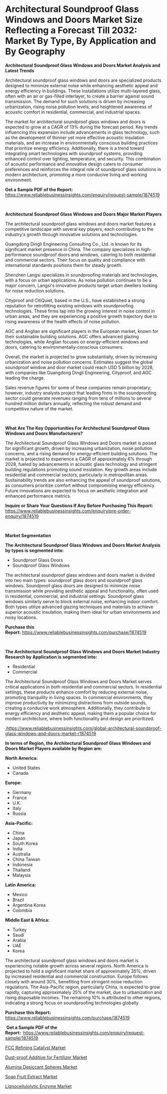 <p><h1>Architectural Soundproof Glass Windows and Doors Market Size Reflecting a Forecast Till 2032: Market By Type, By Application and By Geography</h1></p><p><strong>Architectural Soundproof Glass Windows and Doors Market Analysis and Latest Trends</strong></p>
<p><p>Architectural soundproof glass windows and doors are specialized products designed to minimize external noise while enhancing aesthetic appeal and energy efficiency in buildings. These installations utilize multi-layered glass, often with an air or gas-filled interlayer, to create a barrier against sound transmission. The demand for such solutions is driven by increasing urbanization, rising noise pollution levels, and heightened awareness of acoustic comfort in residential, commercial, and industrial spaces.</p><p>The market for architectural soundproof glass windows and doors is expected to grow at a CAGR of 13% during the forecast period. Key trends influencing this expansion include advancements in glass technology, such as the development of thinner yet more effective acoustic insulation materials, and an increase in environmentally conscious building practices that prioritize energy efficiency. Additionally, there is a trend toward integrating smart technologies with soundproof systems, providing enhanced control over lighting, temperature, and security. This combination of acoustic performance and innovative design caters to consumer preferences and reinforces the integral role of soundproof glass solutions in modern architecture, promoting a more conducive living and working environment.</p></p>
<p><strong>Get a Sample PDF of the Report:&nbsp;</strong> <a href="https://www.reliablebusinessinsights.com/enquiry/request-sample/1874519?utm_campaign=57&utm_medium=2&utm_source=Github&utm_content=ia&utm_term=04022025&utm_id=architectural-soundproof-glass-windows-and-doors">https://www.reliablebusinessinsights.com/enquiry/request-sample/1874519</a></p>
<p>&nbsp;</p>
<p><strong>Architectural Soundproof Glass Windows and Doors Major Market Players</strong></p>
<p><p>The architectural soundproof glass windows and doors market features a competitive landscape with several key players, each contributing to the industry's growth through innovative solutions and technologies. </p><p>Guangdong Dingli Engineering Consulting Co., Ltd. is known for its significant market presence in China. The company specializes in high-performance soundproof doors and windows, catering to both residential and commercial sectors. Their focus on quality and compliance with international standards positions them for steady growth.</p><p>Shenzhen Langsi specializes in soundproofing materials and technologies, with a focus on urban applications. As noise pollution continues to be a major concern, Langsi's innovative products target urban dwellers looking for noise reduction solutions.</p><p>Cityproof and CitiQuiet, based in the U.S., have established a strong reputation for retrofitting existing windows with soundproofing technologies. These firms tap into the growing interest in noise control in urban areas, and they are experiencing a positive growth trajectory due to rising awareness of the health effects of noise pollution.</p><p>AGC and Anglian are significant players in the European market, known for their sustainable building solutions. AGC offers advanced glazing technologies, while Anglian focuses on energy-efficient windows and doors, catering to environmentally-conscious consumers.</p><p>Overall, the market is projected to grow substantially, driven by increasing urbanization and noise pollution concerns. Estimates suggest the global soundproof window and door market could reach USD 5 billion by 2028, with companies like Guangdong Dingli Engineering, Cityproof, and AGC leading the charge.</p><p>Sales revenue figures for some of these companies remain proprietary; however, industry analysts project that leading firms in the soundproofing sector could generate revenues ranging from tens of millions to several hundred million dollars annually, reflecting the robust demand and competitive nature of the market.</p></p>
<p>&nbsp;</p>
<p><strong>What Are The Key Opportunities For Architectural Soundproof Glass Windows and Doors Manufacturers?</strong></p>
<p><p>The Architectural Soundproof Glass Windows and Doors market is poised for significant growth, driven by increasing urbanization, noise pollution concerns, and a rising demand for energy-efficient building solutions. The market is projected to experience a CAGR of approximately 6% through 2028, fueled by advancements in acoustic glass technology and stringent building regulations promoting sound insulation. Key growth areas include residential and commercial sectors, particularly in metropolitan areas. Sustainability trends are also enhancing the appeal of soundproof solutions, as consumers prioritize comfort without compromising energy efficiency. Future innovations are expected to focus on aesthetic integration and enhanced performance metrics.</p></p>
<p><strong>Inquire or Share Your Questions If Any Before Purchasing This Report:</strong> <a href="https://www.reliablebusinessinsights.com/enquiry/pre-order-enquiry/1874519?utm_campaign=57&utm_medium=2&utm_source=Github&utm_content=ia&utm_term=04022025&utm_id=architectural-soundproof-glass-windows-and-doors">https://www.reliablebusinessinsights.com/enquiry/pre-order-enquiry/1874519</a></p>
<p>&nbsp;</p>
<p><strong>Market Segmentation</strong></p>
<p><strong>The Architectural Soundproof Glass Windows and Doors Market Analysis by types is segmented into:</strong></p>
<p><ul><li>Soundproof Glass Doors</li><li>Soundproof Glass Windows</li></ul></p>
<p><p>The architectural soundproof glass windows and doors market is divided into two main types: soundproof glass doors and soundproof glass windows. Soundproof glass doors are designed to minimize noise transmission while providing aesthetic appeal and functionality, often used in residential, commercial, and industrial settings. Soundproof glass windows similarly serve to block external noise, enhancing indoor comfort. Both types utilize advanced glazing techniques and materials to achieve superior acoustic insulation, making them ideal for urban environments and noisy locations.</p></p>
<p><strong>Purchase this Report:&nbsp;</strong><a href="https://www.reliablebusinessinsights.com/purchase/1874519?utm_campaign=57&utm_medium=2&utm_source=Github&utm_content=ia&utm_term=04022025&utm_id=architectural-soundproof-glass-windows-and-doors">https://www.reliablebusinessinsights.com/purchase/1874519</a></p>
<p>&nbsp;</p>
<p><strong>The Architectural Soundproof Glass Windows and Doors Market Industry Research by Application is segmented into:</strong></p>
<p><ul><li>Residential</li><li>Commercial</li></ul></p>
<p><p>The Architectural Soundproof Glass Windows and Doors Market serves critical applications in both residential and commercial sectors. In residential settings, these products enhance comfort by reducing external noise, promoting tranquility in living spaces. In commercial environments, they improve productivity by minimizing distractions from outside sounds, creating a conducive work atmosphere. Additionally, they contribute to energy efficiency and aesthetic appeal, making them a popular choice for modern architecture, where both functionality and design are prioritized.</p></p>
<p><a href="https://www.reliablebusinessinsights.com/global-architectural-soundproof-glass-windows-and-doors-market-r1874519?utm_campaign=57&utm_medium=2&utm_source=Github&utm_content=ia&utm_term=04022025&utm_id=architectural-soundproof-glass-windows-and-doors">&nbsp;https://www.reliablebusinessinsights.com/global-architectural-soundproof-glass-windows-and-doors-market-r1874519</a></p>
<p><strong>In terms of Region, the Architectural Soundproof Glass Windows and Doors Market Players available by Region are:</strong></p>
<p>
    <p> <strong> North America: </strong>
        <ul>
            <li>United States</li>
            <li>Canada</li>
        </ul>
        </p> 
    <p> <strong> Europe: </strong>
        <ul>
            <li>Germany</li>
            <li>France</li>
            <li>U.K.</li>
            <li>Italy</li>
            <li>Russia</li>
        </ul>
        </p> 
    <p> <strong> Asia-Pacific: </strong>
        <ul>
            <li>China</li>
            <li>Japan</li>
            <li>South Korea</li>
            <li>India</li>
            <li>Australia</li>
            <li>China Taiwan</li>
            <li>Indonesia</li>
            <li>Thailand</li>
            <li>Malaysia</li>
        </ul>
        </p> 
    <p> <strong> Latin America: </strong>
        <ul>
            <li>Mexico</li>
            <li>Brazil</li>
            <li>Argentina Korea</li>
            <li>Colombia</li>
        </ul>
        </p> 
    <p> <strong> Middle East & Africa: </strong>
        <ul>
            <li>Turkey</li>
            <li>Saudi</li>
            <li>Arabia</li>
            <li>UAE</li>
            <li>Korea</li>
        </ul>
    </p>
    </p>
<p><p>The architectural soundproof glass windows and doors market is experiencing notable growth across several regions. North America is projected to hold a significant market share of approximately 35%, driven by increased residential and commercial construction. Europe follows closely with around 30%, benefiting from stringent noise reduction regulations. The Asia-Pacific region, particularly China, is expected to grow rapidly, capturing approximately 25% of the market, due to urbanization and rising disposable incomes. The remaining 10% is attributed to other regions, indicating a strong focus on soundproofing technologies globally.</p></p>
<p><strong>Purchase this Report: </strong><a href="https://www.reliablebusinessinsights.com/purchase/1874519?utm_campaign=57&utm_medium=2&utm_source=Github&utm_content=ia&utm_term=04022025&utm_id=architectural-soundproof-glass-windows-and-doors">https://www.reliablebusinessinsights.com/purchase/1874519</a></p>
<p>&nbsp;<strong>Get a Sample PDF of the Report:&nbsp;&nbsp;</strong><a href="https://www.reliablebusinessinsights.com/enquiry/request-sample/1874519?utm_campaign=57&utm_medium=2&utm_source=Github&utm_content=ia&utm_term=04022025&utm_id=architectural-soundproof-glass-windows-and-doors">https://www.reliablebusinessinsights.com/enquiry/request-sample/1874519</a></p>
<p><strong></strong></p>
<p><p><a href="https://github.com/vilehoaguy/Market-Research-Report-List-1/blob/main/fcc-refining-catalyst-market.md?utm_campaign=57&utm_medium=2&utm_source=Github&utm_content=ia&utm_term=04022025&utm_id=architectural-soundproof-glass-windows-and-doors">FCC Refining Catalyst Market</a></p><p><a href="https://github.com/jandedaboy1/Market-Research-Report-List-1/blob/main/dust-proof-additive-for-fertilizer-market.md?utm_campaign=57&utm_medium=2&utm_source=Github&utm_content=ia&utm_term=04022025&utm_id=architectural-soundproof-glass-windows-and-doors">Dust-proof Additive for Fertilizer Market</a></p><p><a href="https://github.com/sapsaidamary/Market-Research-Report-List-1/blob/main/alumina-desiccant-spheres-market.md?utm_campaign=57&utm_medium=2&utm_source=Github&utm_content=ia&utm_term=04022025&utm_id=architectural-soundproof-glass-windows-and-doors">Alumina Desiccant Spheres Market</a></p><p><a href="https://github.com/djarixneoza/Market-Research-Report-List-1/blob/main/soap-fruit-extract-market.md?utm_campaign=57&utm_medium=2&utm_source=Github&utm_content=ia&utm_term=04022025&utm_id=architectural-soundproof-glass-windows-and-doors">Soap Fruit Extract Market</a></p><p><a href="https://github.com/rahebeinum/Market-Research-Report-List-1/blob/main/lignocellulolytic-enzyme-market.md?utm_campaign=57&utm_medium=2&utm_source=Github&utm_content=ia&utm_term=04022025&utm_id=architectural-soundproof-glass-windows-and-doors">Lignocellulolytic Enzyme Market</a></p></p>
